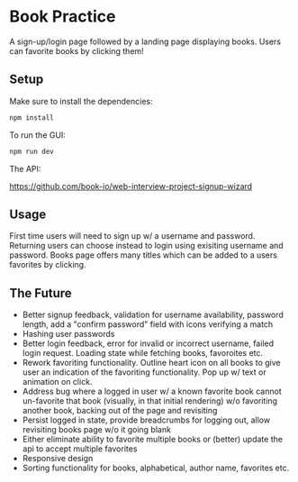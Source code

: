 # Book Practice

A sign-up/login page followed by a landing page displaying books. Users can favorite books by clicking them!

## Setup

Make sure to install the dependencies:

```bash
npm install
```

To run the GUI:

```bash
npm run dev
```

The API:

https://github.com/book-io/web-interview-project-signup-wizard

## Usage
First time users will need to sign up w/ a username and password. Returning users can choose instead to login using exisiting username and password. Books page offers many titles which can be added to a users favorites by clicking.

## The Future

- Better signup feedback, validation for username availability, password length, add a "confirm password" field with icons verifying a match
- Hashing user passwords
- Better login feedback, error for invalid or incorrect username, failed login request. Loading state while fetching books, favoroites etc.
- Rework favoriting functionality. Outline heart icon on all books to give user an indication of the favoriting functionality. Pop up w/ text or animation on click.
- Address bug where a logged in user w/ a known favorite book cannot un-favorite that book (visually, in that initial rendering) w/o favoriting another book, backing out of the page and revisiting
- Persist logged in state, provide breadcrumbs for logging out, allow revisiting books page w/o it going blank
- Either eliminate ability to favorite multiple books or (better) update the api to accept multiple favorites
- Responsive design
- Sorting functionality for books, alphabetical, author name, favorites etc.

